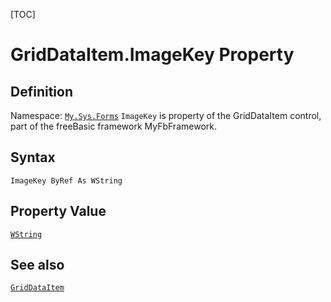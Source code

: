 [TOC]
# GridDataItem.ImageKey Property

## Definition
Namespace: [`My.Sys.Forms`](My.Sys.Forms.md)
`ImageKey` is property of the GridDataItem control, part of the freeBasic framework MyFbFramework.
## Syntax
```freeBasic
ImageKey ByRef As WString
```
## Property Value
[`WString`]("https://www.freebasic.net/wiki/KeyPgWString")
## See also
[`GridDataItem`](GridDataItem.md)

